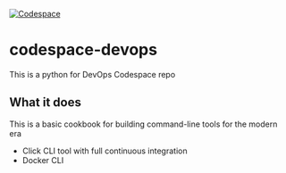 [![Codespace](https://github.com/ACassoni/codespace-devops/actions/workflows/main.yml/badge.svg)](https://github.com/ACassoni/codespace-devops/actions/workflows/main.yml)

# codespace-devops
This is a python for DevOps Codespace repo

## What it does

This is a basic cookbook for building command-line tools for the modern era

* Click CLI tool with full continuous integration
* Docker CLI